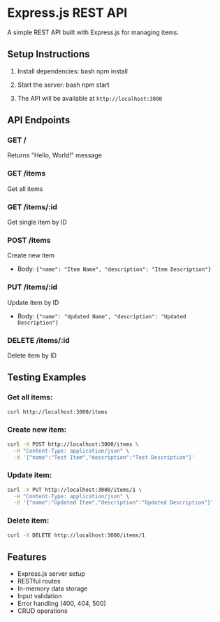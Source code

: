 # Express.js REST API

A simple REST API built with Express.js for managing items.

## Setup Instructions

1. Install dependencies:
bash
npm install


2. Start the server:
bash
npm start


3. The API will be available at `http://localhost:3000`

## API Endpoints

### GET /
Returns "Hello, World!" message

### GET /items
Get all items

### GET /items/:id
Get single item by ID

### POST /items
Create new item
- Body: `{"name": "Item Name", "description": "Item Description"}`

### PUT /items/:id
Update item by ID
- Body: `{"name": "Updated Name", "description": "Updated Description"}`

### DELETE /items/:id
Delete item by ID

## Testing Examples

### Get all items:
```bash
curl http://localhost:3000/items
```

### Create new item:
```bash
curl -X POST http://localhost:3000/items \
  -H "Content-Type: application/json" \
  -d '{"name":"Test Item","description":"Test Description"}'
```

### Update item:
```bash
curl -X PUT http://localhost:3000/items/1 \
  -H "Content-Type: application/json" \
  -d '{"name":"Updated Item","description":"Updated Description"}'
```

### Delete item:
```bash
curl -X DELETE http://localhost:3000/items/1
```

## Features

- Express.js server setup
- RESTful routes
- In-memory data storage
- Input validation
- Error handling (400, 404, 500)
- CRUD operations
```
